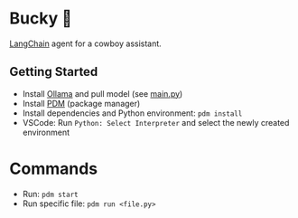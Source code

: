# Bucky 🤠

[LangChain](https://python.langchain.com/) agent for a cowboy assistant.

## Getting Started
- Install [Ollama](https://ollama.com/) and pull model (see [main.py](main.py))
- Install [PDM](https://pdm-project.org/en/latest/) (package manager)
- Install dependencies and Python environment: `pdm install`
- VSCode: Run `Python: Select Interpreter` and select the newly created environment

# Commands
- Run: `pdm start`
- Run specific file: `pdm run <file.py>`

